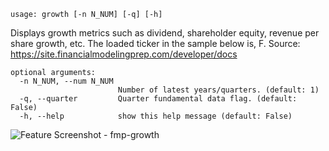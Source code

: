 ```text
usage: growth [-n N_NUM] [-q] [-h]
```

Displays growth metrics such as dividend, shareholder equity, revenue per share growth, etc. The loaded ticker in the sample below is, F.
Source: https://site.financialmodelingprep.com/developer/docs

```
optional arguments:
  -n N_NUM, --num N_NUM
                        Number of latest years/quarters. (default: 1)
  -q, --quarter         Quarter fundamental data flag. (default: False)
  -h, --help            show this help message (default: False)
```
<img size="1400" alt="Feature Screenshot - fmp-growth" src="https://user-images.githubusercontent.com/85772166/141602207-cf7f034a-3795-4fc9-8c25-99e4623c8980.png">
